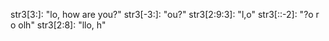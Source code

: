 str3[3:]: "lo, how are you?"
str3[-3:]: "ou?"
str3[2:9:3]: "l,o"
str3[::-2]: "?o r o olh"
str3[2:8]: "llo, h"
